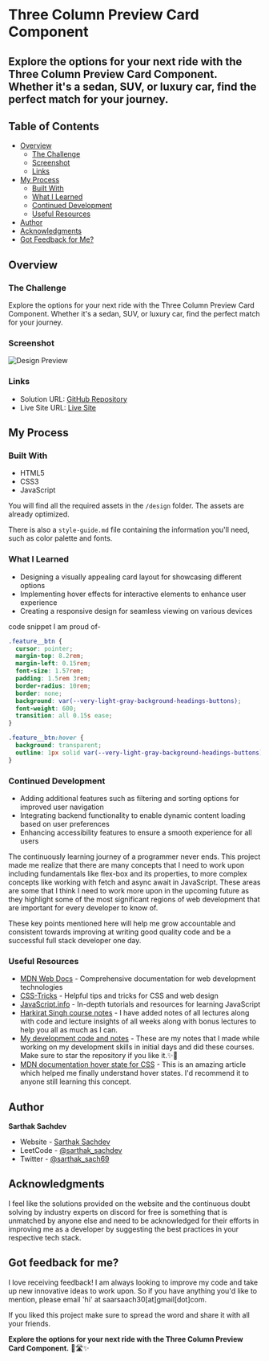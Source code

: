 # Three Column Preview Card Component

## Explore the options for your next ride with the Three Column Preview Card Component. Whether it's a sedan, SUV, or luxury car, find the perfect match for your journey.

## Table of Contents

- [Overview](#overview)
  - [The Challenge](#the-challenge)
  - [Screenshot](#screenshot)
  - [Links](#links)
- [My Process](#my-process)
  - [Built With](#built-with)
  - [What I Learned](#what-i-learned)
  - [Continued Development](#continued-development)
  - [Useful Resources](#useful-resources)
- [Author](#author)
- [Acknowledgments](#acknowledgments)
- [Got Feedback for Me?](#got-feedback-for-me)

## Overview

### The Challenge

Explore the options for your next ride with the Three Column Preview Card Component. Whether it's a sedan, SUV, or luxury car, find the perfect match for your journey.

### Screenshot

![Design Preview](./design/active-states.jpg)

### Links

- Solution URL: [GitHub Repository](https://github.com/SartHak-0-Sach/Three-column-preview-card_frontend)
- Live Site URL: [Live Site](https://three-column-card-frontend.netlify.app/)

## My Process

### Built With

- HTML5
- CSS3
- JavaScript

You will find all the required assets in the `/design` folder. The assets are already optimized.

There is also a `style-guide.md` file containing the information you'll need, such as color palette and fonts.

### What I Learned

- Designing a visually appealing card layout for showcasing different options
- Implementing hover effects for interactive elements to enhance user experience
- Creating a responsive design for seamless viewing on various devices

code snippet I am proud of-
```css
.feature__btn {
  cursor: pointer;
  margin-top: 8.2rem;
  margin-left: 0.15rem;
  font-size: 1.57rem;
  padding: 1.5rem 3rem;
  border-radius: 10rem;
  border: none;
  background: var(--very-light-gray-background-headings-buttons);
  font-weight: 600;
  transition: all 0.15s ease;
}

.feature__btn:hover {
  background: transparent;
  outline: 1px solid var(--very-light-gray-background-headings-buttons);
}
```

### Continued Development

- Adding additional features such as filtering and sorting options for improved user navigation
- Integrating backend functionality to enable dynamic content loading based on user preferences
- Enhancing accessibility features to ensure a smooth experience for all users

The continuously learning journey of a programmer never ends. This project made me realize that there are many concepts that I need to work upon including fundamentals like flex-box and its properties, to more complex concepts like working with fetch and async await in JavaScript. These areas are some that I think I need to work more upon in the upcoming future as they highlight some of the most significant regions of web development that are important for every developer to know of. 

These key points mentioned here will help me grow accountable and consistent towards improving at writing good quality code and be a successful full stack developer one day.

### Useful Resources

- [MDN Web Docs](https://developer.mozilla.org/) - Comprehensive documentation for web development technologies
- [CSS-Tricks](https://css-tricks.com/) - Helpful tips and tricks for CSS and web design
- [JavaScript.info](https://javascript.info/) - In-depth tutorials and resources for learning JavaScript
- [Harkirat Singh course notes](https://github.com/SartHak-0-Sach/harkirat-singh-course_code_and_notes) - I have added notes of all lectures along with code and lecture insights of all weeks along with bonus lectures to help you all as much as I can.
- [My development code and notes](https://github.com/SartHak-0-Sach/cwh-web-dev-playlist_code_and_notes) - These are my notes that I made while working on my development skills in initial days and did these courses. Make sure to star the repository if you like it.✨💫
- [MDN documentation hover state for CSS](https://developer.mozilla.org/en-US/docs/Web/CSS/:hover) - This is an amazing article which helped me finally understand hover states. I'd recommend it to anyone still learning this concept.

## Author

<b><strong>Sarthak Sachdev</strong></b>
- Website - [Sarthak Sachdev](https://itsmesarthak.netlify.app/)
- LeetCode - [@sarthak_sachdev](https://leetcode.com/u/sarthak_sachdev/)
- Twitter - [@sarthak_sach69](https://www.twitter.com/sarthak_sach69)

## Acknowledgments

I feel like the solutions provided on the website and the continuous doubt solving by industry experts on discord for free is something that is unmatched by anyone else and need to be acknowledged for their efforts in improving me as a developer by suggesting the best practices in your respective tech stack.

## Got feedback for me?

I love receiving feedback! I am always looking to improve my code and take up new innovative ideas to work upon. So if you have anything you'd like to mention, please email 'hi' at saarsaach30[at]gmail[dot]com.

If you liked this project make sure to spread the word and share it with all your friends.

**Explore the options for your next ride with the Three Column Preview Card Component.** 🚗🛣️✨
